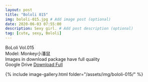 ```yaml
---
layout: post
title: "Bololi 015"
img: bololi-015.jpg # Add image post (optional)
date: 2020-06-03 07:55:00
description: Sexy girl. # Add post description (optional)
tag: [cute, sexy, Bololi]
---
```

BoLoli Vol.015  
Model: Monkey小潘鼠                  
Images in download package have full quality                    
Google Drive [Download Full](http://gestyy.com/e095kD)

{% include image-gallery.html folder="/assets/img/bololi-015/" %}
